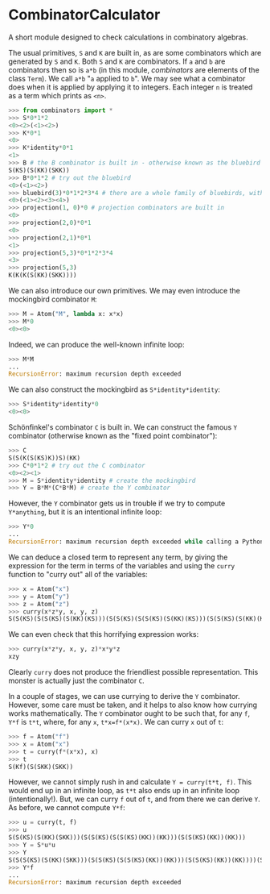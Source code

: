 # CombinatorCalculator
A short module designed to check calculations in combinatory algebras.

The usual primitives, `S` and `K` are built in, as are some combinators which are generated by `S` and `K`. Both `S` and `K` are combinators. If `a` and `b` are combinators then so is `a*b` (in this module, *combinators* are elements of the class `Term`). We call `a*b` "`a` applied to `b`". We may see what a combinator does when it is applied by applying it to integers. Each integer `n` is treated as a term which prints as `<n>`. 

```python
>>> from combinators import *
>>> S*0*1*2
<0><2>(<1><2>)
>>> K*0*1
<0>
>>> K*identity*0*1
<1>
>>> B # the B combinator is built in - otherwise known as the bluebird
S(KS)(S(KK)(SKK))
>>> B*0*1*2 # try out the bluebird
<0>(<1><2>)
>>> bluebird(3)*0*1*2*3*4 # there are a whole family of bluebirds, with B = bluebird(1)
<0>(<1><2><3><4>)
>>> projection(1, 0)*0 # projection combinators are built in
<0>
>>> projection(2,0)*0*1
<0>
>>> projection(2,1)*0*1
<1>
>>> projection(5,3)*0*1*2*3*4
<3>
>>> projection(5,3)
K(K(K(S(KK)(SKK))))
```
We can also introduce our own primitives. We may even introduce the mockingbird combinator `M`:
```python
>>> M = Atom("M", lambda x: x*x)
>>> M*0
<0><0>
```
Indeed, we can produce the well-known infinite loop:
```python
>>> M*M
...
RecursionError: maximum recursion depth exceeded
```
We can also construct the mockingbird as `S*identity*identity`:
```python
>>> S*identity*identity*0
<0><0>
```

Sch&ouml;nfinkel's combinator `C` is built in. We can construct the famous `Y` combinator (otherwise known as the "fixed point combinator"):
```python
>>> C
S(S(K(S(KS)K))S)(KK)
>>> C*0*1*2 # try out the C combinator
<0><2><1>
>>> M = S*identity*identity # create the mockingbird
>>> Y = B*M*(C*B*M) # create the Y combinator
```
However, the `Y` combinator gets us in trouble if we try to compute `Y*anything`, but it is an intentional infinite loop:
```python
>>> Y*0
...
RecursionError: maximum recursion depth exceeded while calling a Python object

```
We can deduce a closed term to represent any term, by giving the expression for the term in terms of the variables and using the  `curry` function to "curry out" all of the variables:
```python
>>> x = Atom("x")
>>> y = Atom("y")
>>> z = Atom("z")
>>> curry(x*z*y, x, y, z)
S(S(KS)(S(S(KS)(S(KK)(KS)))(S(S(KS)(S(S(KS)(S(KK)(KS)))(S(S(KS)(S(KK)(KK)))(S(KK)(SKK)))))(S(S(KS)(S(S(KS)(S(KK)(KS)))(S(KK)(KK))))(S(KK)(KK))))))(S(S(KS)(S(KK)(KK)))(S(S(KS)(KK))(KK)))
```
We can even check that this horrifying expression works:
```python
>>> curry(x*z*y, x, y, z)*x*y*z
xzy
```
Clearly `curry` does not produce the friendliest possible representation. This monster is actually just the combinator `C`.

In a couple of stages, we can use currying to derive the `Y` combinator. However, some care must be taken, and it helps to also know how currying works mathematically. The `Y` combinator ought to be such that, for any `f`, `Y*f` is `t*t`, where, for any `x`, `t*x=f*(x*x)`. We can curry `x` out of `t`:
```python
>>> f = Atom("f")
>>> x = Atom("x")
>>> t = curry(f*(x*x), x)
>>> t
S(Kf)(S(SKK)(SKK))
```
However, we cannot simply rush in and calculate `Y = curry(t*t, f)`. This would end up in an infinite loop, as `t*t` also ends up in an infinite loop (intentionally!). But, we can curry `f` out of `t`, and from there we can derive `Y`. As before, we cannot compute `Y*f`:
```python 
>>> u = curry(t, f)
>>> u
S(S(KS)(S(KK)(SKK)))(S(S(KS)(S(S(KS)(KK))(KK)))(S(S(KS)(KK))(KK)))
>>> Y = S*u*u
>>> Y
S(S(S(KS)(S(KK)(SKK)))(S(S(KS)(S(S(KS)(KK))(KK)))(S(S(KS)(KK))(KK))))(S(S(KS)(S(KK)(SKK)))(S(S(KS)(S(S(KS)(KK))(KK)))(S(S(KS)(KK))(KK))))
>>> Y*f
...
RecursionError: maximum recursion depth exceeded
```
